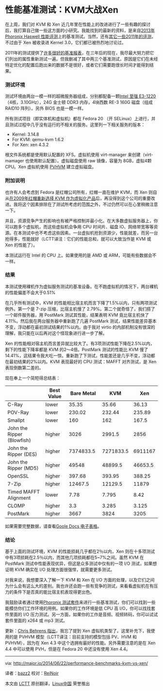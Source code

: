 性能基准测试：KVM大战Xen
================================================================================
在上周，我们对 KVM 和 Xen 近几年里在性能上的改进进行了一些有趣的探讨后，我打算自己做一些这方面的小研究。我能找到的最新的资料，是来自[2013年 Phoronix Haswell 性能评测][1]上的基准测试。当然，还有[其它一些2011年的评测][2]，不过由于 Xen 被收录进 Kernel 3.0，它们都已被热烈地讨论过。

2011年的测试提供了[许多很好的基准报表][3]，在三年后的现在，我尽最大努力把它们列出的属性重新测试一遍。但我删减了其中两三个基准测试，原因是它们在未经特定优化的配置后跑出来的数据不是很好，或者它们需要跑很长时间才能得到结果。

### 测试环境 ###

测试环境由两台一模一样的超微服务器组成，分别都配备一颗[Intel 至强 E3-1220][4]（4核，3.10GHz），24G 金士顿 DDR3 内存，4块西数 RE-3 160G 磁盘（组成 RAID10 阵列）。另外 BIOS 也是一模一样。

所有测试项目（即实体机和虚拟机）都在 Fedora 20 （开 SELinux）上进行，并且测试过程中几乎没有运行的不相关的服务。这里列一下相关服务的版本：

- Kernel: 3.14.8
- For KVM: qemu-kvm 1.6.2
- For Xen: xen 4.3.2

根文件系统都是使用默认配置的 XFS。虚拟机使用 virt-manager 来创建（virt-mamager 也使用默认配置）。虚拟磁盘使用 raw 镜像，容量为 8GB，虚拟4颗 CPU。Xen 虚拟机使用 [PVHVM][5] 建立虚拟磁盘。

### 附加说明 ###

也许有人会考虑到 Fedora 是红帽公司所有，红帽一直在维护 KVM，而 Xen 则自从[在2009年红帽重新选择 KVM 作为虚拟化产品][6]后，再没得到这个公司的重要改进。我将这个因素排除在了测试所考虑的范围之外，不过仍然可以在心里稍微注意一下。

并且，资源竞争产生的影响也有被严格控制并最小化。在大多数虚拟服务器上，你可以跑多个虚拟机，而这些虚拟机会争用 CPU 时间片、磁盘 IO、网络带宽等等资源。在本测试中也不考虑这些因素。一台虚拟机抢到资源少，性能就差，而另一台抢得多，性能就好（LCTT译注：它们的性能总和，就可以大致当作是 KVM 或 Xen 的性能了）。

本测试运行在 Intel 的 CPU 上。如果使用的是 AMD 或 ARM，可能有些数据会不一样。

### 结果 ###

本测试使用裸机作为虚拟服务测试的基准设备。在不跑虚拟机的情况下，两台裸机的性能偏差不会大于0.51%

在几乎所有测试中，KVM 的性能相比宿主机而言下降了1.5%以内，只有两项测试例外。第一个是 7-zip 压缩，比宿主机慢了 2.79%。第二个就奇怪了，我们搭了一个邮件服务器，用 PostMark 测试其性能，结果表明 KVM 竟比宿主机快了4.11%。然后我在两台服务器中重新跑了几遍 PostMark 测试，结果性能差异基本不变，浮动都在最初测试结果的1%以内。由于我对 virtio 的内部机制没有很深的理解，我只能在以后再对这个怪现象进行进一步了解。

Xen 的性能相对宿主机而言差异就比较大了。有3项测试性能下降在2.5%以内，剩下的性能下降率都是 KVM 的2～4倍。PostMark 测试的性能比 KVM 慢了14.41%，这结果令我大吃一惊。重新跑了下测试，性能差还是几乎不变，浮动都在最初结果的2%以内。KVM 表现最好的 CPU 测试：MAFFT 对齐测试，是 Xen 表现倒数第二差的。

现在奉上一个简短得总结表：

<table id="tablepress-3" class="tablepress tablepress-id-3 dataTable">
<thead>
<tr class="row-1 odd" role="row"><th class="column-1 sorting" role="columnheader" tabindex="0" aria-controls="tablepress-3" rowspan="1" colspan="1" aria-label="&amp;nbsp;: activate to sort column ascending" style="width: 261px;"><div>&nbsp;</div></th><th class="column-2 sorting" role="columnheader" tabindex="0" aria-controls="tablepress-3" rowspan="1" colspan="1" aria-label="Best Value: activate to sort column ascending" style="width: 124px;"><div>Best Value</div></th><th class="column-3 sorting" role="columnheader" tabindex="0" aria-controls="tablepress-3" rowspan="1" colspan="1" aria-label="Bare Metal: activate to sort column ascending" style="width: 124px;"><div>Bare Metal</div></th><th class="column-4 sorting" role="columnheader" tabindex="0" aria-controls="tablepress-3" rowspan="1" colspan="1" aria-label="KVM: activate to sort column ascending" style="width: 85px;"><div>KVM</div></th><th class="column-5 sorting" role="columnheader" tabindex="0" aria-controls="tablepress-3" rowspan="1" colspan="1" aria-label="Xen: activate to sort column ascending" style="width: 66px;"><div>Xen</div></th></tr>
</thead>

<tbody class="row-hover" role="alert" aria-live="polite" aria-relevant="all"><tr class="row-2 even">
	<td class="column-1 ">C-Ray</td><td class="column-2 ">lower</td><td class="column-3 ">35.35</td><td class="column-4 ">35.66</td><td class="column-5 ">36.13</td>
</tr><tr class="row-3 odd">
	<td class="column-1 ">POV-Ray</td><td class="column-2 ">lower</td><td class="column-3 ">230.02</td><td class="column-4 ">232.44</td><td class="column-5 ">235.89</td>
</tr><tr class="row-4 even">
	<td class="column-1 ">Smallpt</td><td class="column-2 ">lower</td><td class="column-3 ">160</td><td class="column-4 ">162</td><td class="column-5 ">167.5</td>
</tr><tr class="row-5 odd">
	<td class="column-1 ">John the Ripper (Blowfish)</td><td class="column-2 ">higher</td><td class="column-3 ">3026</td><td class="column-4 ">2991.5</td><td class="column-5 ">2856</td>
</tr><tr class="row-6 even">
	<td class="column-1 ">John the Ripper (DES)</td><td class="column-2 ">higher</td><td class="column-3 ">7374833.5</td><td class="column-4 ">7271833.5</td><td class="column-5 ">6911167</td>
</tr><tr class="row-7 odd">
	<td class="column-1 ">John the Ripper (MD5)</td><td class="column-2 ">higher</td><td class="column-3 ">49548</td><td class="column-4 ">48899.5</td><td class="column-5 ">46653.5</td>
</tr><tr class="row-8 even">
	<td class="column-1 ">OpenSSL</td><td class="column-2 ">higher</td><td class="column-3 ">397.68</td><td class="column-4 ">393.95</td><td class="column-5 ">388.25</td>
</tr><tr class="row-9 odd">
	<td class="column-1 ">7-Zip</td><td class="column-2 ">higher</td><td class="column-3 ">12467.5</td><td class="column-4 ">12129.5</td><td class="column-5 ">11879</td>
</tr><tr class="row-10 even">
	<td class="column-1 ">Timed MAFFT Alignment</td><td class="column-2 ">lower</td><td class="column-3 ">7.78</td><td class="column-4 ">7.795</td><td class="column-5 ">8.42</td>
</tr><tr class="row-11 odd">
	<td class="column-1 ">CLOMP</td><td class="column-2 ">higher</td><td class="column-3 ">3.3</td><td class="column-4 ">3.285</td><td class="column-5 ">3.125</td>
</tr><tr class="row-12 even">
	<td class="column-1 ">PostMark</td><td class="column-2 ">higher</td><td class="column-3 ">3667</td><td class="column-4 ">3824</td><td class="column-5 ">3205</td>
</tr></tbody></table>

如果需要完整数据，请查看[Goole Docs 电子表格][7]。

### 结论 ###

基于上面的测试环境，KVM 的性能损耗几乎都在2％以内，Xen 则在十多项测试中有3项损耗在2.5％以内，而其他几项损耗都在5~7%之间。虽然 KVM 在 PostMark 测试中性能表现优异，但这是众多测试中仅有的一项 I/O 测试，如果想证明 KVM 确实在 I/O 处理方面很强悍，就需要更多测试。

对我来说，我想要深入了解一下 KVM 和 Xen 在 I/O 方面的处理，以及它们之间为什么会有这么大的差别。我也许还会跑一些有竞争的测试，来看看虚拟机在有压力的条件下是否真的能比宿主机表现得更出色。

我鼓励读者通过使用[Phoronix 测试套件][8]来进行一些基准测试，你们可以找到一些能模仿你们工作环境的用例。如果你的工作环境是低 CPU 高 I/O，你可以找找套件里面的 I/O 压力测试。另一方面，如果你的工作是音频、视频转码，你可以试试套件里面的 x264 或 mp3 测试。

更新：[Chris Behrens 指出][9]，我忘了提到 Xen 虚拟机类型了。这里补充下，我使用的是 PVHVM 模型（LCTT译注：目前支持的模型包括 PV、HVM 和 PVHVM），因为在 Xen 4.3 中这个选拥有最好的性能。另外需要注意的是在 Xen 4.4 中可以使用 PVH，但是在 Fedora 20 中还没有使用 Xen 4.4。

--------------------------------------------------------------------------------

via: http://major.io/2014/06/22/performance-benchmarks-kvm-vs-xen/

译者：[bazz2](https://github.com/bazz2) 校对：[ReiNoir](https://github.com/reinoir)

本文由 [LCTT](https://github.com/LCTT/TranslateProject) 原创翻译，[Linux中国](http://linux.cn/) 荣誉推出

[1]:http://www.phoronix.com/scan.php?page=article&item=intel_haswell_virtualization&num=1
[2]:http://blog.xen.org/index.php/2011/11/29/baremetal-vs-xen-vs-kvm-redux/
[3]:http://blog.xen.org/wp-content/uploads/2011/11/overview.png
[4]:http://ark.intel.com/products/52269/Intel-Xeon-Processor-E3-1220-8M-Cache-3_10-GHz?q=e3-1220
[5]:http://wiki.xen.org/wiki/Xen_Linux_PV_on_HVM_drivers
[6]:http://www.infoworld.com/d/virtualization/red-hat-releases-first-kvm-support-rhel-54-376
[7]:https://docs.google.com/spreadsheets/d/1kmudbOjCDUgfw76b8qP2GqNqF1ddlTOKyOjc0GmNOIE/edit?usp=sharing
[8]:http://www.phoronix-test-suite.com/
[9]:https://twitter.com/comstud/status/480785742730252288
